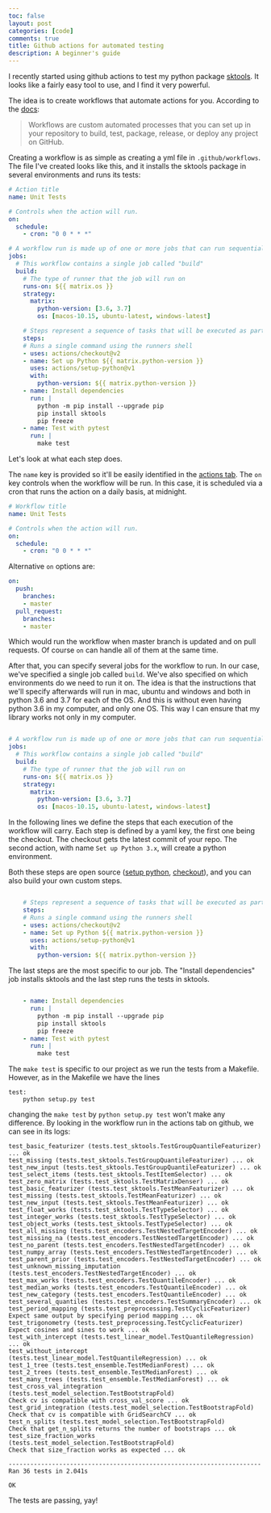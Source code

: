 ```yaml
---
toc: false
layout: post
categories: [code]
comments: true
title: Github actions for automated testing
description: A beginner's guide
---
```


I recently started using github actions to test my python package [sktools](https://github.com/david26694/sktools/). It looks like a fairly easy tool to use, and I find it very powerful. 

The idea is to create workflows that automate actions for you. According to the [docs](https://docs.github.com/en/actions/configuring-and-managing-workflows/configuring-a-workflow):

> Workflows are custom automated processes that you can set up in your repository to build, test, package, release, or deploy any project on GitHub.

Creating a workflow is as simple as creating a yml file in `.github/workflows`. The file I've created looks like this, and it installs the sktools package in several environments and runs its tests:

```yaml
# Action title
name: Unit Tests

# Controls when the action will run.
on:
  schedule:
    - cron: "0 0 * * *"

# A workflow run is made up of one or more jobs that can run sequentially or in parallel
jobs:
  # This workflow contains a single job called "build"
  build:
    # The type of runner that the job will run on
    runs-on: ${{ matrix.os }}
    strategy:
      matrix:
        python-version: [3.6, 3.7]
        os: [macos-10.15, ubuntu-latest, windows-latest]

    # Steps represent a sequence of tasks that will be executed as part of the job
    steps:
    # Runs a single command using the runners shell
    - uses: actions/checkout@v2
    - name: Set up Python ${{ matrix.python-version }}
      uses: actions/setup-python@v1
      with:
        python-version: ${{ matrix.python-version }}
    - name: Install dependencies
      run: |
        python -m pip install --upgrade pip
        pip install sktools
        pip freeze
    - name: Test with pytest
      run: |
        make test
```

Let's look at what each step does. 


The `name` key is provided so it'll be easily identified in the [actions tab](https://github.com/david26694/sktools/actions). The `on` key controls when the workflow will be run. In this case, it is scheduled via a cron that runs the action on a daily basis, at midnight.

``` yaml
# Workflow title
name: Unit Tests

# Controls when the action will run.
on:
  schedule:
    - cron: "0 0 * * *"
```

Alternative `on` options are:

``` yaml
on:
  push:
    branches:
    - master
  pull_request:
    branches:
    - master
```

Which would run the workflow when master branch is updated and on pull requests. Of course `on` can handle all of them at the same time.

After that, you can specify several jobs for the workflow to run. In our case, we've specified a single job called `build`. We've also specified on which environments do we need to run it on. The idea is that the instructions that we'll specify afterwards will run in mac, ubuntu and windows and both in python 3.6 and 3.7 for each of the OS. And this is without even having python 3.6 in my computer, and only one OS. This way I can ensure that my library works not only in my computer.

``` yaml

# A workflow run is made up of one or more jobs that can run sequentially or in parallel
jobs:
  # This workflow contains a single job called "build"
  build:
    # The type of runner that the job will run on
    runs-on: ${{ matrix.os }}
    strategy:
      matrix:
        python-version: [3.6, 3.7]
        os: [macos-10.15, ubuntu-latest, windows-latest]
```

In the following lines we define the steps that each execution of the workflow will carry. Each step is defined by a yaml key, the first one being the checkout. The checkout gets the latest commit of your repo. The second action, with name `Set up Python 3.x`, will create a python environment. 

Both these steps are open source ([setup python](https://github.com/actions/setup-python), [checkout](https://github.com/actions/checkout)), and you can also build your own custom steps. 

``` yaml

    # Steps represent a sequence of tasks that will be executed as part of the job
    steps:
    # Runs a single command using the runners shell
    - uses: actions/checkout@v2
    - name: Set up Python ${{ matrix.python-version }}
      uses: actions/setup-python@v1
      with:
        python-version: ${{ matrix.python-version }}
```

The last steps are the most specific to our job. The "Install dependencies" job installs sktools and the last step runs the tests in sktools.

``` yaml

    - name: Install dependencies
      run: |
        python -m pip install --upgrade pip
        pip install sktools
        pip freeze
    - name: Test with pytest
      run: |
        make test
```

The `make test` is specific to our project as we run the tests from a Makefile. However, as in the Makefile we have the lines

```
test: 
	python setup.py test
```

changing the `make test` by `python setup.py test` won't make any difference. By looking in the workflow run in the actions tab on github, we can see in its logs:

```
test_basic_featurizer (tests.test_sktools.TestGroupQuantileFeaturizer) ... ok
test_missing (tests.test_sktools.TestGroupQuantileFeaturizer) ... ok
test_new_input (tests.test_sktools.TestGroupQuantileFeaturizer) ... ok
test_select_items (tests.test_sktools.TestItemSelector) ... ok
test_zero_matrix (tests.test_sktools.TestMatrixDenser) ... ok
test_basic_featurizer (tests.test_sktools.TestMeanFeaturizer) ... ok
test_missing (tests.test_sktools.TestMeanFeaturizer) ... ok
test_new_input (tests.test_sktools.TestMeanFeaturizer) ... ok
test_float_works (tests.test_sktools.TestTypeSelector) ... ok
test_integer_works (tests.test_sktools.TestTypeSelector) ... ok
test_object_works (tests.test_sktools.TestTypeSelector) ... ok
test_all_missing (tests.test_encoders.TestNestedTargetEncoder) ... ok
test_missing_na (tests.test_encoders.TestNestedTargetEncoder) ... ok
test_no_parent (tests.test_encoders.TestNestedTargetEncoder) ... ok
test_numpy_array (tests.test_encoders.TestNestedTargetEncoder) ... ok
test_parent_prior (tests.test_encoders.TestNestedTargetEncoder) ... ok
test_unknown_missing_imputation (tests.test_encoders.TestNestedTargetEncoder) ... ok
test_max_works (tests.test_encoders.TestQuantileEncoder) ... ok
test_median_works (tests.test_encoders.TestQuantileEncoder) ... ok
test_new_category (tests.test_encoders.TestQuantileEncoder) ... ok
test_several_quantiles (tests.test_encoders.TestSummaryEncoder) ... ok
test_period_mapping (tests.test_preprocessing.TestCyclicFeaturizer)
Expect same output by specifying period mapping ... ok
test_trigonometry (tests.test_preprocessing.TestCyclicFeaturizer)
Expect cosines and sines to work ... ok
test_with_intercept (tests.test_linear_model.TestQuantileRegression) ... ok
test_without_intercept (tests.test_linear_model.TestQuantileRegression) ... ok
test_1_tree (tests.test_ensemble.TestMedianForest) ... ok
test_2_trees (tests.test_ensemble.TestMedianForest) ... ok
test_many_trees (tests.test_ensemble.TestMedianForest) ... ok
test_cross_val_integration (tests.test_model_selection.TestBootstrapFold)
Check cv is compatible with cross_val_score ... ok
test_grid_integration (tests.test_model_selection.TestBootstrapFold)
Check that cv is compatible with GridSearchCV ... ok
test_n_splits (tests.test_model_selection.TestBootstrapFold)
Check that get_n_splits returns the number of bootstraps ... ok
test_size_fraction_works (tests.test_model_selection.TestBootstrapFold)
Check that size_fraction works as expected ... ok

----------------------------------------------------------------------
Ran 36 tests in 2.041s

OK
```

The tests are passing, yay!